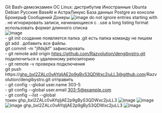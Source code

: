 Git Bash-демоэкзамен
OC Linux: дистрибутив Иностранные Ubunta Debian Русские BaseAt и АстраЛинукс
База данных Postgre из консоли
Брокерыф Сообщений
Докеры
![image](https://user-images.githubusercontent.com/97598502/188804290-e0a95b4d-cf02-460e-a420-4717d0c8f840.png)
 do not ignore entries starting with . не игнорировать записи, начинающиеся с .
  use a long listing format использовать формат длинного списка                  
![image](https://user-images.githubusercontent.com/97598502/188810943-abf3d0bc-fcc0-4f33-a0ac-a6e4adaf26c8.png)
<br/> - git init создание появляется папка .git есть папка команду не пишем 
<br/> git add .  добавить все файлы.
<br/> git commit -m "jlfdsjkf" зафиксировать
<br/> - git remote add origin https://github.com/Razvolution/dengibystro.git подключиться к удаленному репозиторию
<br/> - git remote -v проверка подключения 
<br/> git push  https://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@github.com/Razvolution/dengibystro.git отправить 
<br/> - git config --global user.name 303-5
<br/> - git config --global user.email 303-5@example.com
 <br/> - git config --list --global
 <br/> токен 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 
![image](https://user-images.githubusercontent.com/97598502/191432549-594b5b0d-08dd-4a21-8d2c-5436d0292385.png)
![image](https://user-images.githubusercontent.com/97598502/191432629-f87811e4-20b3-44f0-b4e5-ba719a2d8b41.png)
![image](https://user-images.githubusercontent.com/97598502/191432685-420e8c8a-5d32-42a7-95bf-0b5e652d0da5.png)
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 
![image](https://user-images.githubusercontent.com/97598502/194837037-ecd13364-8cc8-4d7b-bc3d-a7e7ad18bc8b.png)
